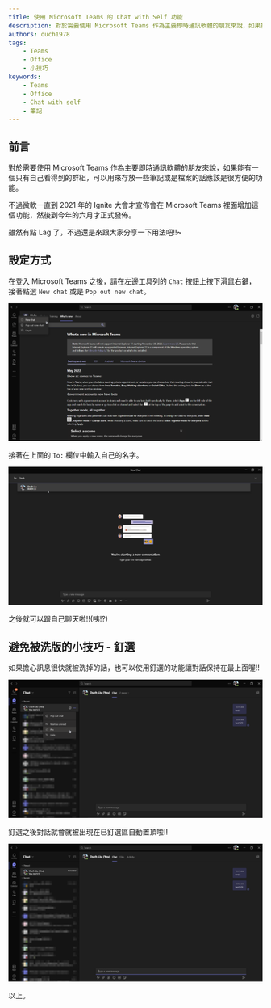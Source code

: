 ```yaml
---
title: 使用 Microsoft Teams 的 Chat with Self 功能
description: 對於需要使用 Microsoft Teams 作為主要即時通訊軟體的朋友來說，如果能有一個只有自己看得到的群組，可以用來存放一些筆記或是檔案的話應該是很方便的功能。 雖然有點 Lag 了，不過還是來跟大家分享一下用法吧!!~
authors: ouch1978
tags: 
    - Teams
    - Office
    - 小技巧
keywords: 
    - Teams 
    - Office
    - Chat with self
    - 筆記
---
```


## 前言

對於需要使用 Microsoft Teams 作為主要即時通訊軟體的朋友來說，如果能有一個只有自己看得到的群組，可以用來存放一些筆記或是檔案的話應該是很方便的功能。

不過微軟一直到 2021 年的 Ignite 大會才宣佈會在 Microsoft Teams 裡面增加這個功能，然後到今年的六月才正式發佈。

雖然有點 Lag 了，不過還是來跟大家分享一下用法吧!!~

<!--truncate-->

## 設定方式

在登入 Microsoft Teams 之後，請在左邊工具列的 `Chat` 按鈕上按下滑鼠右鍵，接著點選 `New chat` 或是 `Pop out new chat`。

![在 Chat 按鈕上按下滑鼠右鍵，並且點選 New Chat](right-click-chat-icon-and-select-new-chat.png "在 Chat 按鈕上按下滑鼠右鍵，並且點選 New Chat")

接著在上面的 `To:` 欄位中輸入自己的名字。

![在 To: 欄位中輸入自己的名字](input-your-name-in-to-field.png "在 To: 欄位中輸入自己的名字")

之後就可以跟自己聊天啦!!(咦!?)

## 避免被洗版的小技巧 - 釘選

如果擔心訊息很快就被洗掉的話，也可以使用釘選的功能讓對話保持在最上面喔!!

![使用釘選功能把對話固定在最上方](pin-chat-to-make-it-always-on-top.png "使用釘選功能把對話固定在最上方")

釘選之後對話就會就被出現在已釘選區自動置頂啦!!

![已釘選的對話會自動置頂](pinned-chat.png "已釘選的對話會自動置頂")

以上。

